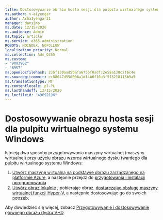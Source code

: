 ```yaml
---
title: Dostosowywanie obrazu hosta sesji dla pulpitu wirtualnego systemu Windows
ms.author: v-aiyengar
author: AshaIyengar21
manager: dansimp
ms.date: 12/15/2020
ms.audience: Admin
ms.topic: article
ms.service: o365-administration
ROBOTS: NOINDEX, NOFOLLOW
localization_priority: Normal
ms.collection: Adm_O365
ms.custom:
- "9003902"
- "6957"
ms.openlocfilehash: 23bf130aad5bafa6756f0adfc2e58a130c2f6c4e
ms.sourcegitcommit: ec88047d550006a1df4b6f10a3f513218113b9a5
ms.translationtype: MT
ms.contentlocale: pl-PL
ms.lasthandoff: 12/15/2020
ms.locfileid: "49692196"
---
```

# <a name="customize-a-session-host-image-for-windows-virtual-desktop"></a>Dostosowywanie obrazu hosta sesji dla pulpitu wirtualnego systemu Windows

Istnieją dwa sposoby przygotowywania maszyny wirtualnej (maszyny wirtualnej) przy użyciu obrazu wzorca wirtualnego dysku twardego dla pulpitu wirtualnego systemu Windows:

1. [Utwórz maszynę wirtualną na podstawie obrazu zarządzanego na platformie Azure](https://go.microsoft.com/fwlink/?linkid=2127906), a następnie przejdź do [przygotowania i instalacji oprogramowania](https://go.microsoft.com/fwlink/?linkid=2128064).
1. [Utwórz obraz lokalnie](https://go.microsoft.com/fwlink/?linkid=2128065) , pobierając obraz, [dostarczając obsługę maszyny wirtualnej funkcji Hyper-V](https://go.microsoft.com/fwlink/?linkid=2127907), a następnie dostosowując go do swoich potrzeb.

Aby dowiedzieć się więcej, zobacz [Przygotowywanie i dostosowywanie głównego obrazu dysku VHD](https://go.microsoft.com/fwlink/?linkid=2127838).